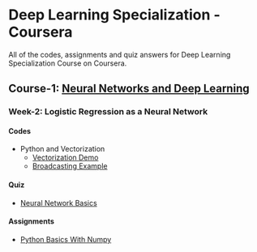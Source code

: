 # Deep Learning Specialization - Coursera

All of the codes, assignments and quiz answers for Deep Learning Specialization Course on Coursera.

## Course-1: [Neural Networks and Deep Learning](https://www.coursera.org/learn/neural-networks-deep-learning)

### Week-2: Logistic Regression as a Neural Network

#### Codes

- Python and Vectorization
  - [Vectorization Demo](/Course1//Week2/PythonAndVectorization/VectorizationDemo.ipynb)
  - [Broadcasting Example](/Course1//Week2/PythonAndVectorization/BroadcastingExample.ipynb)

#### Quiz

- [Neural Network Basics](/Course1//Week2/Quiz/README.md)

#### Assignments

- [Python Basics With Numpy](/Course1/Week2/Assignments/Python_Basics_With_Numpy.ipynb)
